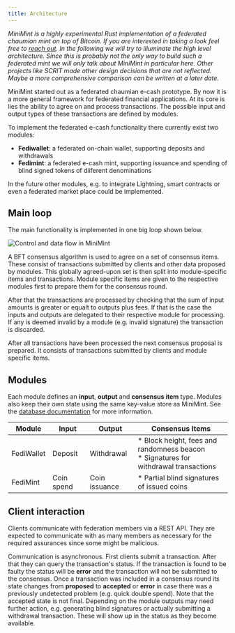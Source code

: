```yaml
---
title: Architecture
---
```


<i>MiniMint is a highly experimental Rust implementation of a federated chaumian mint on top of Bitcoin. If you are
interested in taking a look feel free to [reach out](mailto:elsirion@protonmail.com). In the following we will try to
illuminate the high level architecture. Since this is probably not the only way to build such a federated mint we will
only talk about MiniMint in particular here. Other projects like SCRIT made other design decisions that are not
reflected. Maybe a more comprehensive comparison can be written at a later date.</i>

MiniMint started out as a federated chaumian e-cash prototype.
By now it is a more general framework for federated financial applications.
At its core is lies the ability to agree on and process transactions.
The possible input and output types of these transactions are defined by modules.

To implement the federated e-cash functionality there currently exist two modules:
* **Fediwallet**: a federated on-chain wallet, supporting deposits and withdrawals
* **Fedimint**: a federated e-cash mint, supporting issuance and spending of blind signed tokens of diiferent denominations

In the future other modules, e.g. to integrate Lightning, smart contracts or even a federated market place could be implemented.

## Main loop
The main functionality is implemented in one big loop shown below.

![Control and data flow in MiniMint](../architecture.svg)

A BFT consensus algorithm is used to agree on a set of consensus items.
These consist of transactions submitted by clients and other data proposed by modules.
This globally agreed-upon set is then split into module-specific items and transactions.
Module specific items are given to the respective modules first to prepare them for the consensus round.

After that the transactions are processed by checking that the sum of input amounts is greater or equalt to outputs plus fees.
If that is the case the inputs and outputs are delegated to their respective module for processing.
If any is deemed invalid by a module (e.g. invalid signature) the transaction is discarded.

After all transactions have been processed the next consensus proposal is prepared.
It consists of transactions submitted by clients and module specific items.

## Modules
Each module defines an **input**, **output** and **consensus item** type.
Modules also keep their own state using the same key-value store as MiniMint.
See the [database documentation](database.md) for more information.

| Module     | Input      | Output        | Consensus Items                                                                        |
|------------|------------|---------------|----------------------------------------------------------------------------------------|
| FediWallet | Deposit    | Withdrawal    | * Block height, fees and randomness beacon<br>* Signatures for withdrawal transactions |
| FediMint   | Coin spend | Coin issuance | * Partial blind signatures of issued coins                                             |

## Client interaction
Clients communicate with federation members via a REST API.
They are expected to communicate with as many members as necessary for the required assurances since some might be malicious.

Communication is asynchronous. First clients submit a transaction. After that they can query the transaction's status.
If the transaction is found to be faulty the status will be **error** and the transaction will not be submitted to the consensus.
Once a transaction was included in a consensus round its state changes from **proposed** to **accepted** or **error** in case there was a previously undetected problem (e.g. quick double spend).
Note that the accepted state is not final.
Depending on the module outputs may need further action, e.g. generating blind signatures or actually submitting a withdrawal transaction.
These will show up in the status as they become available.
